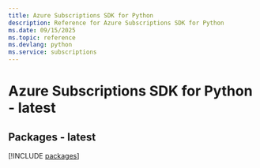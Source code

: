 ```yaml
---
title: Azure Subscriptions SDK for Python
description: Reference for Azure Subscriptions SDK for Python
ms.date: 09/15/2025
ms.topic: reference
ms.devlang: python
ms.service: subscriptions
---
```

# Azure Subscriptions SDK for Python - latest
## Packages - latest
[!INCLUDE [packages](subscriptions-index.md)]